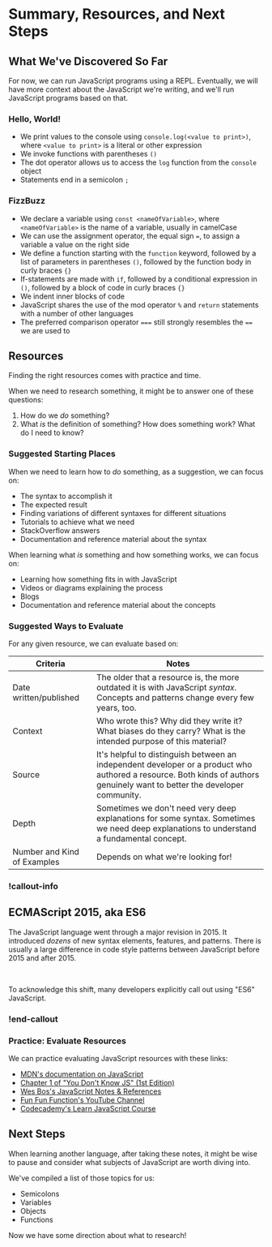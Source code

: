 # Summary, Resources, and Next Steps

## What We've Discovered So Far

For now, we can run JavaScript programs using a REPL. Eventually, we will have more context about the JavaScript we're writing, and we'll run JavaScript programs based on that.

### Hello, World!

- We print values to the console using `console.log(<value to print>)`, where `<value to print>` is a literal or other expression
- We invoke functions with parentheses `()`
- The dot operator allows us to access the `log` function from the `console` object
- Statements end in a semicolon `;`

### FizzBuzz

- We declare a variable using `const <nameOfVariable>`, where `<nameOfVariable>` is the name of a variable, usually in camelCase
- We can use the assignment operator, the equal sign `=`, to assign a variable a value on the right side
- We define a function starting with the `function` keyword, followed by a list of parameters in parentheses `()`, followed by the function body in curly braces `{}`
- If-statements are made with `if`, followed by a conditional expression in `()`, followed by a block of code in curly braces `{}`
- We indent inner blocks of code
- JavaScript shares the use of the mod operator `%` and `return` statements with a number of other languages
- The preferred comparison operator `===` still strongly resembles the `==` we are used to

## Resources

Finding the right resources comes with practice and time.

When we need to research something, it might be to answer one of these questions:

1. How do we _do_ something?
1. What _is_ the definition of something? How does something work? What do I need to know?

### Suggested Starting Places

When we need to learn how to _do_ something, as a suggestion, we can focus on:

- The syntax to accomplish it
- The expected result
- Finding variations of different syntaxes for different situations
- Tutorials to achieve what we need
- StackOverflow answers
- Documentation and reference material about the syntax

When learning what _is_ something and how something works, we can focus on:

- Learning how something fits in with JavaScript
- Videos or diagrams explaining the process
- Blogs
- Documentation and reference material about the concepts

### Suggested Ways to Evaluate

For any given resource, we can evaluate based on:

| Criteria                    | Notes                                                                                                                                                                      |
| --------------------------- | -------------------------------------------------------------------------------------------------------------------------------------------------------------------------- |
| Date written/published      | The older that a resource is, the more outdated it is with JavaScript _syntax_. Concepts and patterns change every few years, too.                                         |
| Context                     | Who wrote this? Why did they write it? What biases do they carry? What is the intended purpose of this material?                                                           |
| Source                      | It's helpful to distinguish between an independent developer or a product who authored a resource. Both kinds of authors genuinely want to better the developer community. |
| Depth                       | Sometimes we don't need very deep explanations for some syntax. Sometimes we need deep explanations to understand a fundamental concept.                                   |
| Number and Kind of Examples | Depends on what we're looking for!                                                                                                                                         |

### !callout-info

## ECMAScript 2015, aka ES6

The JavaScript language went through a major revision in 2015. It introduced _dozens_ of new syntax elements, features, and patterns. There is usually a large difference in code style patterns between JavaScript before 2015 and after 2015.

<br/>

To acknowledge this shift, many developers explicitly call out using "ES6" JavaScript.

### !end-callout

### Practice: Evaluate Resources

We can practice evaluating JavaScript resources with these links:

- [MDN's documentation on JavaScript](https://developer.mozilla.org/en-US/docs/Web/javascript)
- [Chapter 1 of "You Don't Know JS" (1st Edition)](https://github.com/getify/You-Dont-Know-JS/tree/1st-ed/up%20%26%20going)
- [Wes Bos's JavaScript Notes & References](https://wesbos.com/javascript)
- [Fun Fun Function's YouTube Channel](https://www.youtube.com/channel/UCO1cgjhGzsSYb1rsB4bFe4Q)
- [Codecademy's Learn JavaScript Course](https://www.codecademy.com/learn/introduction-to-javascript)

## Next Steps

When learning another language, after taking these notes, it might be wise to pause and consider what subjects of JavaScript are worth diving into.

We've compiled a list of those topics for us:

- Semicolons
- Variables
- Objects
- Functions

Now we have some direction about what to research!
